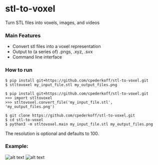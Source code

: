 # stl-to-voxel
Turn STL files into voxels, images, and videos
### Main Features
* Convert stl files into a voxel representation
* Output to (a series of) .pngs, .xyz, .svx
* Command line interface

### How to run
```
$ pip install git+https://github.com/cpederkoff/stl-to-voxel.git
$ stltovoxel my_input_file.stl my_output_files.png
```

```
$ pip install git+https://github.com/cpederkoff/stl-to-voxel.git
>>> import stltovoxel
>>> stltovoxel.convert_file('my_input_file.stl', 'my_output_files.png')
```

```
$ git clone https://github.com/cpederkoff/stl-to-voxel.git
$ cd stl-to-voxel
$ python3 -m stltovoxel.main my_input_file.stl my_output_files.png
```

<!--- https://commons.wikimedia.org/wiki/File:Stanford_Bunny.stl --->

The resolution is optional and defaults to 100.

### Example: 
![alt text](https://github.com/rcpedersen/stl-to-voxel/raw/master/data/stanford_bunny.png "STL version of the stanford bunny")
![alt text](https://github.com/rcpedersen/stl-to-voxel/raw/master/data/stanford_bunny.gif "voxel version of the stanford bunny")
